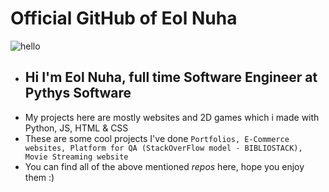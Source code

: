 # Official GitHub of Eol Nuha
![hello](https://raw.githubusercontent.com/EolNuha/EolNuha/master/68747470733a2f2f6d6b30696e7465726e65746372656131383068762e6b696e73746163646e2e636f6d2f77702d636f6e74656e742f75706c6f6164732f323031352f30342f62616e6e65722d7765622d646576656c6f706d6.png)
- ## Hi I'm Eol Nuha, full time Software Engineer at Pythys Software
- My projects here are mostly websites and 2D games which i made with Python, JS, HTML & CSS
- These are some cool projects I've done  ```Portfolios, E-Commerce websites, Platform for QA (StackOverFlow model - BIBLIOSTACK), Movie Streaming website```
- You can find all of the above mentioned *repos* here, hope you enjoy them :)
